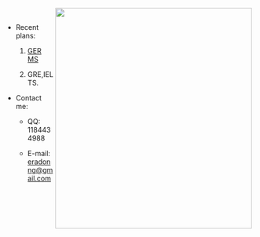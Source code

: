 <img src="https://s2.loli.net/2022/10/23/8oMyzf2rtm7XkqF.jpg" width="400" height="450" align="right"/><br/>

- Recent plans:

  1. [GER MS](https://github.com/eraDong/RandomThings/tree/main/Postgraduation/theChoicesOfSchool)
  
  2. GRE,IELTS.

- Contact me:

  - QQ: 1184434988
  
  - E-mail: eradonng@gmail.com
